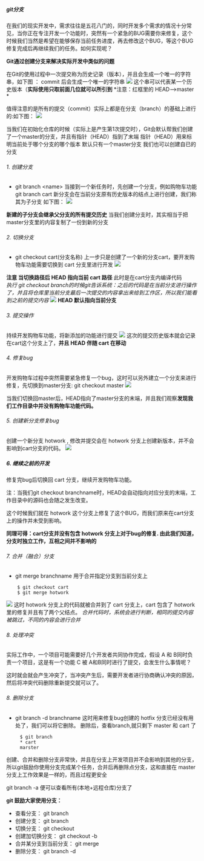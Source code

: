 ##### git分支  
在我们的现实开发中，需求往往是五花八门的，同时开发多个需求的情况十分常见，当你正在专注开发一个功能时，突然有一个紧急的BUG需要你来修复，这个时候我们当然是希望在能够保存当前任务进度，再去修改这个BUG，等这个BUG修复完成后再继续我们的任务。如何实现呢？

**Git通过创建分支来解决实际开发中类似的问题**

在Git的使用过程中一次提交称为历史记录（版本），并且会生成一个唯一的字符串，如下图  ： commit 后会生成一个唯一的字符串
<img src='./images/git21'></img>
这个串可以代表某一个历史版本（**实际使用只取前面几位就可以所引到**
*注意：红框里的  HEAD-->master *

值得注意的是所有的提交（commit）实际上都是在分支（branch）的基础上进行的:如下图：
<img src='./images/git22'></img>
  
当我们在初始化仓库的时候（实际上是产生第1次提交时），Git会默认帮我们创建了一个master的分支，并且有指针（HEAD）指到了末端
指针（HEAD）用来标明当前处于哪个分支的哪个版本
默认只有一个master分支
我们也可以创建自已的分支

###### 1. 创建分支
+ git branch &lt;name&gt;
当接到一个新任务时，先创建一个分支，例如购物车功能 git branch cart
新分支会在当前分支原有历史版本的结点上进行创建，我们称其为子分支
如下图：
<img src='./images/git23'></img>
   

**新建的子分支会继承父分支的所有提交历史**
当我们创建分支时，其实相当于把master分支里的内容复制了一份到新的分支

###### 2. 切换分支
+ git checkout cart(分支名称)
上一步只是创建了一个新的分支cart，要开发购物车功能需要切换到 cart 分支里进行开发
<img src='./images/git24'></img>

 **注意 当切换路径后 HEAD 指向当前 cart 路径** 
 此时是在cart分支内编译代码  
 *执行 git checkout branch的时候git告诉系统：之后的代码是在当前分支进行操作了，并且将仓库里当前分支最后一次提交的内容拿出来给到工作区，所以我们能看到之前的提交内容*
<img src='./images/git25'></img>
**HEAD 默认指向当前分支**
  

###### 3. 提交操作
持续开发购物车功能，将新添加的功能进行提交
<img src='./images/git26'></img>
这次的提交历史版本就会记录在cart这个分支上了，**并且 HEAD 伴随 cart 在移动**
###### 4. 修复bug
开发购物车过程中突然需要紧急修复一个bug，这时可以另外建立一个分支来进行修复，先切换到master分支: git checkout master
<img src='./images/git27'></img>
   
当我们切换回master后，HEAD指向了master分支的末端，并且我们观察**发现我们工作目录中并没有购物车功能代码。**

###### 5. 创建新分支修复bug
创建一个新分支 hotwork , 修改并提交会在 hotwork 分支上创建新版本，并不会影响到cart分支的代码。
<img src='./images/git28'></img>
   


##### 6. 继续之前的开发
修复完bug后切换回 cart 分支，继续开发购物车功能。

注：当我们git checkout branchname时，HEAD会自动指向对应分支的末端，工作目录中的源码也会随之发生改变。

这个时候我们就在 hotwork 这个分支上修复了这个BUG，而我们原来在cart分支上的操作并未受到影响。

**同理可得：cart分支并没有包含 hotwork 分支上对于bug的修复. 由此我们知道，分支时独立工作，互相之间并不影响的**

###### 7. 合并（融合）分支
+ git merge branchname 用于合并指定分支到当前分支上
```
    $ git checkout cart
    $ git merge hotwork 
```
<img src='./images/git28'></img>
这时 hotwork 分支上的代码就被合并到了 cart 分支上，cart 包含了 hotwork 里的修复并且有了两个父结点。
*合并代码时，系统会进行判断，相同的提交内容被跳过，不同的内容会进行合并*

###### 8. 处理冲突
实际工作中，一个项目可能需要好几个开发者共同协作完成，假设 A 和 B同时负责一个项目，这是有一个功能 C 被 A和B同时进行了提交，会发生什么事情呢？

这时就会就会产生冲突了，当冲突产生后，需要开发者进行协商确认冲突的原因，然后将冲突代码删除重新提交就可以了。

###### 8. 删除分支
+ git branch -d branchname
这时用来修复bug创建的 hotfix 分支已经没有用处了，我们可以将它删除。
删除后，查看branch,就只剩下 master 和 cart 了 
```
     $ git branch 
     * cart 
     marster
```

创建、合并和删除分支非常快，并且在分支上开发项目并不会影响到其他的分支，所以git鼓励你使用分支完成某个任务，合并后再删除点分支，这和直接在 master 分支上工作效果是一样的，而且过程更安全

git branch -a 便可以查看所有(本地+远程仓库)分支了

**git 鼓励大家使用分支：**

+ 查看分支： git branch
+ 创建分支： git branch <name>
+ 切换分支： git checkout <name>
+ 创建加切换分支： git checkout -b <name>
+ 合并某分支到当前分支： git merge <name>
+ 删除分支： git branch -d <name>


 
